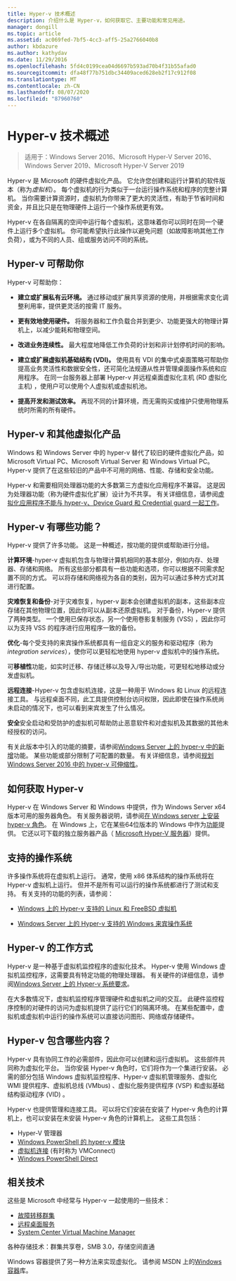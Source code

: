 ```yaml
---
title: Hyper-v 技术概述
description: 介绍什么是 Hyper-v，如何获取它、主要功能和常见用途。
manager: dongill
ms.topic: article
ms.assetid: ac069fed-7bf5-4cc3-aff5-25a2766040b8
author: kbdazure
ms.author: kathydav
ms.date: 11/29/2016
ms.openlocfilehash: 5fd4c0199cea04d6697b593ad70b4f31b55afad0
ms.sourcegitcommit: dfa48f77b751dbc34409aced628eb2f17c912f08
ms.translationtype: MT
ms.contentlocale: zh-CN
ms.lasthandoff: 08/07/2020
ms.locfileid: "87960760"
---
```

# <a name="hyper-v-technology-overview"></a>Hyper-v 技术概述

>适用于：Windows Server 2016、Microsoft Hyper-V Server 2016、Windows Server 2019、Microsoft Hyper-V Server 2019

Hyper-v 是 Microsoft 的硬件虚拟化产品。 它允许您创建和运行计算机的软件版本（称为*虚拟机*）。 每个虚拟机的行为类似于一台运行操作系统和程序的完整计算机。 当你需要计算资源时，虚拟机为你带来了更大的灵活性，有助于节省时间和资金，并且比只是在物理硬件上运行一个操作系统更有效。

Hyper-v 在各自隔离的空间中运行每个虚拟机，这意味着你可以同时在同一个硬件上运行多个虚拟机。 你可能希望执行此操作以避免问题（如故障影响其他工作负荷），或为不同的人员、组或服务访问不同的系统。

## <a name="some-ways-hyper-v-can-help-you"></a>Hyper-v 可帮助你

Hyper-v 可帮助你：

- **建立或扩展私有云环境。** 通过移动或扩展共享资源的使用，并根据需求变化调整利用率，提供更灵活的按需 IT 服务。

- **更有效地使用硬件。** 将服务器和工作负载合并到更少、功能更强大的物理计算机上，以减少能耗和物理空间。

- **改进业务连续性。** 最大程度地降低工作负荷的计划和非计划停机时间的影响。

- **建立或扩展虚拟机基础结构 (VDI)。** 使用具有 VDI 的集中式桌面策略可帮助你提高业务灵活性和数据安全性，还可简化法规遵从性并管理桌面操作系统和应用程序。 在同一台服务器上部署 Hyper-v 并远程桌面虚拟化主机 (RD 虚拟化主机) ，使用户可以使用个人虚拟机或虚拟机池。

- **提高开发和测试效率。** 再现不同的计算环境，而无需购买或维护只使用物理系统时所需的所有硬件。

## <a name="hyper-v-and-other-virtualization-products"></a>Hyper-v 和其他虚拟化产品

Windows 和 Windows Server 中的 hyper-v 替代了较旧的硬件虚拟化产品，如 Microsoft Virtual PC、Microsoft Virtual Server 和 Windows Virtual PC。 Hyper-v 提供了在这些较旧的产品中不可用的网络、性能、存储和安全功能。

Hyper-v 和需要相同处理器功能的大多数第三方虚拟化应用程序不兼容。 这是因为处理器功能（称为硬件虚拟化扩展）设计为不共享。 有关详细信息，请参阅[虚拟化应用程序不能与 hyper-v、Device Guard 和 Credential guard 一起工作](https://support.microsoft.com/kb/3204980)。

## <a name="what-features-does-hyper-v-have"></a>Hyper-v 有哪些功能？

Hyper-v 提供了许多功能。 这是一种概述，按功能的提供或帮助进行分组。

**计算环境**-hyper-v 虚拟机包含与物理计算机相同的基本部分，例如内存、处理器、存储和网络。 所有这些部分都具有一些功能和选项，你可以根据不同需求配置不同的方式。 可以将存储和网络视为各自的类别，因为可以通过多种方式对其进行配置。

**灾难恢复和备份**-对于灾难恢复，hyper-v 副本会创建虚拟机的副本，这些副本应存储在其他物理位置，因此你可以从副本还原虚拟机。 对于备份，Hyper-v 提供了两种类型。 一个使用已保存状态，另一个使用卷影复制服务 (VSS) ，因此你可以为支持 VSS 的程序进行应用程序一致的备份。

**优化**-每个受支持的来宾操作系统都具有一组自定义的服务和驱动程序（称为*integration services*），使你可以更轻松地使用 hyper-v 虚拟机中的操作系统。

可**移植性**功能，如实时迁移、存储迁移以及导入/导出功能，可更轻松地移动或分发虚拟机。

**远程连接**-Hyper-v 包含虚拟机连接，这是一种用于 Windows 和 Linux 的远程连接工具。 与远程桌面不同，此工具提供控制台访问权限，因此即使在操作系统尚未启动的情况下，也可以看到来宾发生了什么情况。

**安全**安全启动和受防护的虚拟机可帮助防止恶意软件和对虚拟机及其数据的其他未经授权的访问。

有关此版本中引入的功能的摘要，请参阅[Windows Server 上的 hyper-v 中的新增](What-s-new-in-Hyper-V-on-Windows.md)功能。 某些功能或部分限制了可配置的数量。 有关详细信息，请参阅[规划 Windows Server 2016 中的 hyper-v 可伸缩性](plan/Plan-for-Hyper-V-scalability-in-Windows-Server-2016.md)。

## <a name="how-to-get-hyper-v"></a>如何获取 Hyper-v

Hyper-v 在 Windows Server 和 Windows 中提供，作为 Windows Server x64 版本可用的服务器角色。 有关服务器说明，请参阅[在 Windows server 上安装 hyper-v 角色](get-started/Install-the-Hyper-V-role-on-Windows-Server.md)。 在 Windows 上，它在某些64位版本的 Windows 中作为[功能](https://docs.microsoft.com/virtualization/hyper-v-on-windows/index)提供。 它还以可下载的独立服务器产品（ [Microsoft Hyper-V 服务器](https://www.microsoft.com/evalcenter/evaluate-hyper-v-server-2019)）提供。

## <a name="supported-operating-systems"></a>支持的操作系统

许多操作系统将在虚拟机上运行。 通常，使用 x86 体系结构的操作系统将在 Hyper-v 虚拟机上运行。 但并不是所有可以运行的操作系统都进行了测试和支持。 有关支持的功能的列表，请参阅：

- [Windows 上的 Hyper-v 支持的 Linux 和 FreeBSD 虚拟机](Supported-Linux-and-FreeBSD-virtual-machines-for-Hyper-V-on-Windows.md)

- [Windows Server 上的 Hyper-v 支持的 Windows 来宾操作系统](Supported-Windows-guest-operating-systems-for-Hyper-V-on-Windows.md)

## <a name="how-hyper-v-works"></a>Hyper-v 的工作方式

Hyper-v 是一种基于虚拟机监控程序的虚拟化技术。 Hyper-v 使用 Windows 虚拟机监控程序，这需要具有特定功能的物理处理器。 有关硬件的详细信息，请参阅[Windows Server 上的 Hyper-v 系统要求](System-requirements-for-Hyper-V-on-Windows.md)。

在大多数情况下，虚拟机监控程序管理硬件和虚拟机之间的交互。 此硬件监控程序控制的对硬件的访问为虚拟机提供了运行它们的隔离环境。 在某些配置中，虚拟机或虚拟机中运行的操作系统可以直接访问图形、网络或存储硬件。

## <a name="what-does-hyper-v-consist-of"></a>Hyper-v 包含哪些内容？

Hyper-v 具有协同工作的必需部件，因此你可以创建和运行虚拟机。 这些部件共同称为虚拟化平台。 当你安装 Hyper-v 角色时，它们将作为一个集进行安装。 必需的部分包括 Windows 虚拟机监控程序、Hyper-v 虚拟机管理服务、虚拟化 WMI 提供程序、虚拟机总线 (VMbus) 、虚拟化服务提供程序 (VSP) 和虚拟基础结构驱动程序 (VID) 。

Hyper-v 也提供管理和连接工具。 可以将它们安装在安装了 Hyper-v 角色的计算机上，也可以安装在未安装 Hyper-v 角色的计算机上。 这些工具包括：

- Hyper-V 管理器
- [Windows PowerShell 的 hyper-v 模块](https://docs.microsoft.com/powershell/module/hyper-v/index)
- [虚拟机连接](https://docs.microsoft.com/windows-server/virtualization/hyper-v/learn-more/hyper-v-virtual-machine-connect) \(有时称为 VMConnect\)
- [Windows PowerShell Direct](manage/Manage-Windows-virtual-machines-with-PowerShell-Direct.md)

## <a name="related-technologies"></a>相关技术

这些是 Microsoft 中经常与 Hyper-v 一起使用的一些技术：

- [故障转移群集](../../failover-clustering/whats-new-in-failover-clustering.md)
- [远程桌面服务](../../remote/remote-desktop-services/Host-desktops-and-apps-in-Remote-Desktop-Services.md)
- [System Center Virtual Machine Manager](https://docs.microsoft.com/system-center/vmm/overview)

各种存储技术：群集共享卷，SMB 3.0，存储空间直通

Windows 容器提供了另一种方法来实现虚拟化。 请参阅 MSDN 上的[Windows 容器](https://docs.microsoft.com/virtualization/windowscontainers/index)库。
